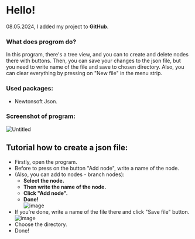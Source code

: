# Hello!
08.05.2024, I added my project to **GitHub**.

### What does progrom do?
In this program, there's a tree view, and you can to create and delete nodes there with buttons. Then, you can save your changes to the json file, but you need to write name of the file and save to chosen directory. Also, you can clear everything by pressing on "New file" in the menu strip.

### Used packages:
- Newtonsoft Json.

### Screenshot of program:
![Untitled](https://github.com/MaxDubinsky/json-manager/assets/112071690/6d618d22-a044-48a4-ba21-e2de8a4ab301)



## Tutorial how to create a json file:
- Firstly, open the program.
- Before to press on the button "Add node", write a name of the node.
- (Also, you can add to nodes - branch nodes):
    - **Select the node.**
    - **Then write the name of the node.**
    - **Click "Add node".**
    - **Done!** <br>
  ![image](https://github.com/MaxDubinsky/json-manager/assets/112071690/b616dc96-d499-41cf-a6ba-a4295a60633b) <br>
- If you're done, write a name of the file there and click "Save file" button.![image](https://github.com/MaxDubinsky/json-manager/assets/112071690/b031fd82-6574-4900-a6cb-73f14ac057ca)
- Choose the directory.
- Done!
